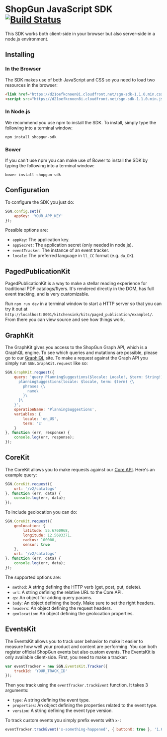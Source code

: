 # ShopGun JavaScript SDK [![Build Status](https://travis-ci.org/shopgun/shopgun-js-sdk.svg?branch=develop)](https://travis-ci.org/shopgun/shopgun-js-sdk)

This SDK works both client-side in your browser but also server-side in a node.js environment.

## Installing

### In the Browser

The SDK makes use of both JavaScript and CSS so you need to load two resources in the browser:

```html
<link href="https://d21oefkcnoen8i.cloudfront.net/sgn-sdk-1.1.0.min.css" rel="stylesheet" type="text/css">
<script src="https://d21oefkcnoen8i.cloudfront.net/sgn-sdk-1.1.0.min.js"></script>
```

### In Node.js

We recommend you use npm to install the SDK. To install, simply type the following into a terminal window:

```
npm install shopgun-sdk
```

### Bower

If you can't use npm you can make use of Bower to install the SDK by typing the following into a terminal window:

```
bower install shopgun-sdk
```

## Configuration

To configure the SDK you just do:

```javascript
SGN.config.set({
    appKey: 'YOUR_APP_KEY'
});
```

Possible options are:

- `appKey`: The application key.
- `appSecret`: The application secret (only needed in node.js).
- `eventTracker`: The instance of an event tracker.
- `locale`: The preferred language in `ll_CC` format (e.g. `da_DK`).

## PagedPublicationKit

PagedPublicationKit is a way to make a stellar reading experience for traditional PDF catalogs/flyers. It's rendered directly in the DOM, has full event tracking, and is very customizable.

Run `npm run dev` in a terminal window to start a HTTP server so that you can try it out at `http://localhost:8001/kitchensink/kits/paged_publication/example1/`. From there you can view source and see how things work.

## GraphKit

The GraphKit gives you access to the ShopGun Graph API, which is a GraphQL engine. To see which queries and mutations are possible, please go to our [GraphiQL](https://graph.service.shopgun.com) site. To make a request against the Graph API you simply run `SGN.GraphKit.request` like so:

```javascript
SGN.GraphKit.request({
    query: 'query PlanningSuggestions($locale: Locale!, $term: String!) {\
      planningSuggestions(locale: $locale, term: $term) {\
        phrases {\
          name\
        }\
      }\
    }',
    operationName: 'PlanningSuggestions',
    variables: {
        locale: 'en_US',
        term: 'c'
    }
}, function (err, response) {
    console.log(err, response);
});
```

## CoreKit

The CoreKit allows you to make requests against our [Core API](http://docs.api.etilbudsavis.dk). Here's an example query:

```javascript
SGN.CoreKit.request({
    url: '/v2/catalogs'
}, function (err, data) {
    console.log(err, data);
});
```

To include geolocation you can do:

```javascript
SGN.CoreKit.request({
    geolocation: {
        latitude: 55.6760968,
        longitude: 12.5683371,
        radius: 100000,
        sensor: true
    },
    url: '/v2/catalogs'
}, function (err, data) {
    console.log(err, data);
});
```

The supported options are:

- `method`: A string defining the HTTP verb (get, post, put, delete).
- `url`: A string defining the relative URL to the Core API.
- `qs`: An object for adding query params.
- `body`: An object defining the body. Make sure to set the right headers.
- `headers`: An object defining the request headers.
- `geolocation`: An object defining the geolocation properties.

## EventsKit

The EventsKit allows you to track user behavior to make it easier to measure how well your product and content are performing. You can both register official ShopGun events but also custom events. The EventsKit is only available client-side. First, you need to make a tracker:

```javascript
var eventTracker = new SGN.EventsKit.Tracker({
    trackId: 'YOUR_TRACK_ID'
});
```

Then you track using the `eventTracker.trackEvent` function. It takes 3 arguments:

- `type`: A string defining the event type.
- `properties`: An object defining the properties related to the event type.
- `version`: A string defining the event type version.

To track custom events you simply prefix events with `x-`:

```javascript
eventTracker.trackEvent('x-something-happened', { buttonX: true }, '1.0.0');
```
